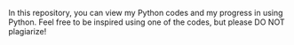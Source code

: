In this repository, you can view my Python codes and my progress in using Python. Feel free to be inspired using one of the codes, but please DO NOT plagiarize! 
